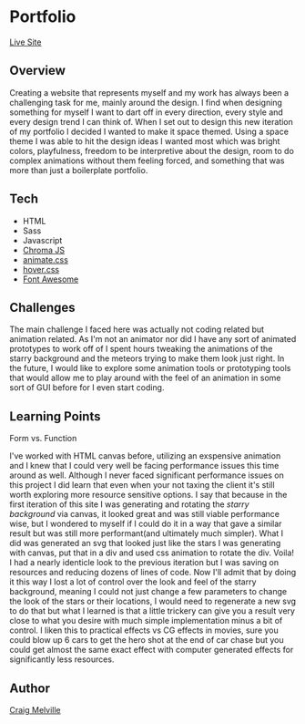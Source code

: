 # Portfolio

[Live Site](https://www.craigsportfolio.com/)

## Overview

Creating a website that represents myself and my work has always been a challenging task for me, mainly around the design. I find when designing something for myself I want to dart off in every direction, every style and every design trend I can think of. When I set out to design this new iteration of my portfolio I decided I wanted to make it space themed. Using a space theme I was able to hit the design ideas I wanted most which was bright colors, playfulness, freedom to be interpretive about the design, room to do complex animations without them feeling forced, and something that was more than just a boilerplate portfolio.

## Tech

-   HTML
-   Sass
-   Javascript
-   [Chroma JS](https://github.com/gka/chroma.js/)
-   [animate.css](https://github.com/daneden/animate.css)
-   [hover.css](http://ianlunn.github.io/Hover/)
-   [Font Awesome](https://fontawesome.com/)

## Challenges

The main challenge I faced here was actually not coding related but animation related. As I'm not an animator nor did I have any sort of animated prototypes to work off of I spent hours tweaking the animations of the starry background and the meteors trying to make them look just right. In the future, I would like to explore some animation tools or prototyping tools that would allow me to play around with the feel of an animation in some sort of GUI before for I even start coding.

## Learning Points

Form vs. Function

I've worked with HTML canvas before, utilizing an exspensive animation and I knew that I could very well be facing performance issues this time around as well. Although I never faced significant performance issues on this project I did learn that even when your not taxing the client it's still worth exploring more resource sensitive options. I say that because in the first iteration of this site I was generating and rotating the _starry background_ via canvas, it looked great and was still viable performance wise, but I wondered to myself if I could do it in a way that gave a similar result but was still more performant(and ultimately much simpler). What I did was generated an svg that looked just like the stars I was generating with canvas, put that in a div and used css animation to rotate the div. Voila! I had a nearly identicle look to the previous iteration but I was saving on resources and reducing dozens of lines of code. Now I'll admit that by doing it this way I lost a lot of control over the look and feel of the starry background, meaning I could not just change a few parameters to change the look of the stars or their locations, I would need to regenerate a new svg to do that but what I learned is that a little trickery can give you a result very close to what you desire with much simple implementation minus a bit of control. I liken this to practical effects vs CG effects in movies, sure you could blow up 6 cars to get the hero shot at the end of car chase but you could get almost the same exact effect with computer generated effects for significantly less resources.

## Author

[Craig Melville](https://www.craigsportfolio.com/)
